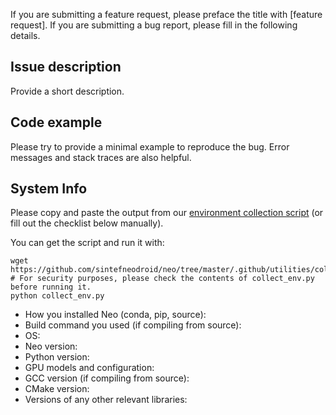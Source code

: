 If you are submitting a feature request, please preface the title with [feature request].
If you are submitting a bug report, please fill in the following details.

## Issue description

Provide a short description.

## Code example

Please try to provide a minimal example to reproduce the bug.
Error messages and stack traces are also helpful.

## System Info
Please copy and paste the output from our
[environment collection script](https://github.com/sintefneodroid/neo/tree/master/.github/utilities/collect_env.py)
(or fill out the checklist below manually).

You can get the script and run it with:
```
wget https://github.com/sintefneodroid/neo/tree/master/.github/utilities/collect_env.py
# For security purposes, please check the contents of collect_env.py before running it.
python collect_env.py
```

- How you installed Neo (conda, pip, source):
- Build command you used (if compiling from source):
- OS:
- Neo version:
- Python version:
- GPU models and configuration:
- GCC version (if compiling from source):
- CMake version:
- Versions of any other relevant libraries:
